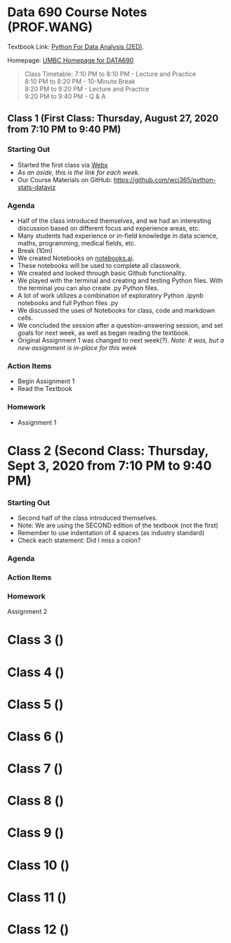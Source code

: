 # Data 690 Course Notes (PROF.WANG)

Textbook Link:
[Python For Data Analysis (2ED)](https://www.programmer-books.com/wp-content/uploads/2019/04/Python-for-Data-Analysis-2nd-Edition.pdf).

Homepage:
[UMBC Homepage for DATA690](https://blackboard.umbc.edu/ultra/courses/_58304_1/cl/outline)

> Class Timetable:
> 7:10 PM to 8:10 PM - Lecture and Practice  
> 8:10 PM to 8:20 PM - 10-Minute Break  
> 8:20 PM to 9:20 PM - Lecture and Practice  
> 9:20 PM to 9:40 PM - Q & A  

## Class 1 (First Class: Thursday, August 27, 2020 from 7:10 PM to 9:40 PM)
### Starting Out
- Started the first class via [Webx](https://umbc.webex.com/meet/jaywang)
- *As an aside, this is the link for each week.*
- Our Course Materials on GitHub:  https://github.com/wcj365/python-stats-dataviz

### Agenda
- Half of the class introduced themselves, and we had an interesting discussion based on different focus and experience areas, etc.
- Many students had experience or in-field knowledge in data science, maths, programming, medical fields, etc.
- Break (10m)
- We created Notebooks on [notebooks.ai](http://www.notebooks.ai).
- These notebooks will be used to complete all classwork.
- We created and looked through basic Github functionality.
- We played with the terminal and creating and testing Python files. With the terminal you can also create .py Python files.
- A lot of work utilizes a combination of exploratory Python .ipynb notebooks and full Python files .py
- We discussed the uses of Notebooks for class, code and markdown cells.
- We concluded the session after a question-answering session, and set goals for next week, as well as began reading the textbook.
- Original Assignment 1 was changed to next week(?). *Note: It was, but a new assignment is in-place for this week*

### Action Items
- Begin Assignment 1
- Read the Textbook

### Homework
- Assignment 1

# Class 2 (Second Class: Thursday, Sept 3, 2020 from 7:10 PM to 9:40 PM)
### Starting Out
- Second half of the class introduced themselves. 
- Note: We are using the SECOND edition of the textbook (not the first)
- Remember to use indentation of 4 spaces (as industry standard)
- Check each statement: Did I miss a colon?

### Agenda
### Action Items
### Homework
Assignment 2

# Class 3 ()
# Class 4 ()
# Class 5 ()
# Class 6 ()
# Class 7 ()
# Class 8 ()
# Class 9 ()
# Class 10 ()
# Class 11 ()
# Class 12 ()

